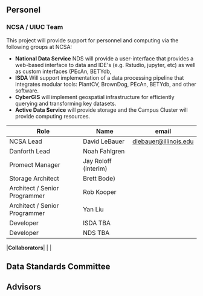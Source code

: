 ## Personel

### NCSA / UIUC Team

This project will provide support for personnel and computing via the following groups at NCSA:

* **National Data Service** NDS will provide a user-interface that provides a web-based interface to data and IDE's (e.g. Rstudio, jupyter, etc) as well as custom interfaces (PEcAn, BETYdb, 
* **ISDA** Will support implementation of a data processing pipeline that integrates modular tools: PlantCV, BrownDog, PEcAn, BETYdb, and other software.
* **CyberGIS** will implement geospatial infrastructure for efficiently querying and transforming key datasets.
* **Active Data Service** will provide storage and the Campus Cluster will provide computing resources.

| Role | Name | email|
|---|---|----|
| NCSA Lead | David LeBauer | dlebauer@illinois.edu|
| Danforth Lead | Noah Fahlgren | | 
| Promect Manager | Jay Roloff (interim) | |
| Storage Architect | Brett Bode) | |
| Architect / Senior Programmer | Rob Kooper | |
| Architect / Senior Programmer |  Yan Liu | |
| Developer  | ISDA TBA | |
| Developer  | NDS TBA | |

|**Collaborators**| | |


## Data Standards Committee

## Advisors

